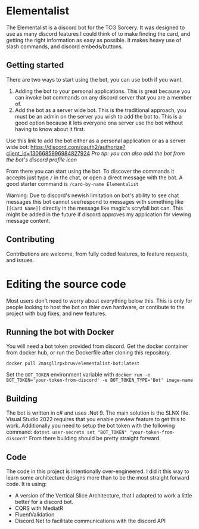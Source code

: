 # Elementalist
The Elementalist is a discord bot for the TCG Sorcery. It was designed to use as many discord features I could think of to make finding the card, and getting the right information as easy as possible. It makes heavy use of slash commands, and discord embeds/buttons.

## Getting started
There are two ways to start using the bot, you can use both if you want.
1. Adding the bot to your personal applications. This is great because you can invoke bot commands on any discord server that you are a member of.
1. Add the bot as a server wide bot. This is the traditional approach, you must be an admin on the server you wish to add the bot to. This is a good option because it lets everyone ona server use the bot without having to know about it first.

Use this link to add the bot either as a personal application or as a server wide bot:
https://discord.com/oauth2/authorize?client_id=1306685996984827924
_Pro tip: you can also add the bot from the bot's discord profile icon_

From there you can start using the bot. To discover the commands it accepts just type `/` in the chat, or open a direct message with the bot.
A good starter command is `/card-by-name Elementalist`

Warning: Due to discord's newish limitation on bot's ability to see chat messages this bot cannot see/respond to messages with something like `[[Card Name]]` directly in the message like magic's scryfall bot can. This might be added in the future if discord approves my application for viewing message content.

## Contributing
Contributions are welcome, from fully coded features, to feature requests, and issues.

# Editing the source code
Most users don't need to worry about everything below this. This is only for people looking to host the bot on thier own hardware, or contibute to the project with bug fixes, and new features.

## Running the bot with Docker
You will need a bot token provided from discord.
Get the docker container from docker hub, or run the Dockerfile after cloning this repository.
```
docker pull 2masgllrpxbruv/elementalist-bot:latest
```
Set the `BOT_TOKEN` environment variable with `docker run -e BOT_TOKEN='your-token-from-discord' -e BOT_TOKEN_TYPE='Bot' image-name`

## Building
The bot is written in c# and uses .Net 9. The main solution is the SLNX file. Visual Studio 2022 requires that you enable preview feature to get this to work.
Additionally you need to setup the bot token with the following command: `dotnet user-secrets set "BOT_TOKEN" "your-token-from-discord"`
From there building should be pretty straight forward.

## Code
The code in this project is intentionally over-engineered. I did it this way to learn some architecture designs more than to be the most straight forward code.
It is using:
 * A version of the Vertical Slice Architecture, that I adapted to work a little better for a discord bot.
 * CQRS with MediatR
 * FluentValidation
 * Discord.Net to facilitate communications with the discord API

